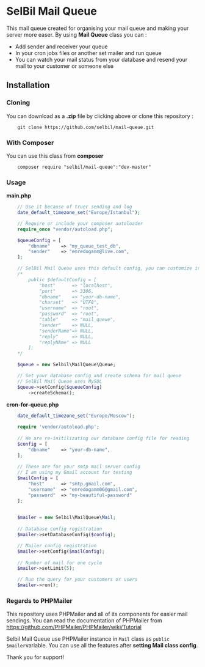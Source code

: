 # SelBil Mail Queue

This mail queue created for organising your mail queue and making your server more easer. By using **Mail Queue** class you can :
* Add sender and receiver your queue
* In your cron jobs files or another set mailer and run queue
* You can watch your mail status from your database and resend your mail to your customer or someone else

## Installation
### Cloning
You can download as a **.zip** file by clicking above or clone this repository :
```
	git clone https://github.com/selbil/mail-queue.git
```

### With Composer
You can use this class from __composer__
```
	composer require "selbil/mail-queue":"dev-master"
```

### Usage
__main.php__
```php
	// Use it because of truer sending and log
	date_default_timezone_set("Europe/Istanbul");

	// Require or include your composer autoloader
	require_once "vendor/autoload.php";

	$queueConfig = [
		"dbname"	=> "my_queue_test_db",
		"sender"	=> "emredoganm@live.com",
	];

	// SelBil Mail Queue uses this default config, you can customize it with setConfig() function
	/*
		public $defaultConfig = [
		    "host"      => "localhost",
		    "port"      => 3306,
		    "dbname"    => "your-db-name",
		    "charset"   => "UTF8",
		    "username"  => "root",
		    "password"  => "root",
		    "table"     => "mail_queue",
		    "sender"    => NULL,
		    "senderName"=> NULL,
		    "reply"     => NULL,
		    "replyNAme" => NULL
		];
	*/

	$queue = new Selbil\MailQueue\Queue;

	// Set your database config and create schema for mail queue
	// SelBil Mail Queue uses MySQL
	$queue->setConfig($queueConfig)
		->createSchema();
```

__cron-for-queue.php__
```php
	date_default_timezone_set("Europe/Moscow");
	
	require 'vendor/autoload.php';
	
	// We are re-initilizating our database config file for reading
	$config = [
		"dbname"	=> "your-db-name",
	];
	
	// These are for your smtp mail server config
	// I am using my Gmail account for testing
	$mailConfig = [
		"host" 		=> "smtp.gmail.com",
		"username"	=> "emredoganm06@gmail.com",
		"password"	=> "my-beautiful-password"
	];

	
	$mailer = new Selbil\MailQueue\Mail;
	
	// Database config registration
	$mailer->setDatabaseConfig($config);

	// Mailer config registration
	$mailer->setConfig($mailConfig);
	
	// Number of mail for one cycle
	$mailer->setLimit(5);

	// Run the query for your customers or users
	$mailer->run();
```

### Regards to PHPMailer
This repository uses PHPMailer and all of its components for easier mail sendings. You can read the documentation of PHPMailer from https://github.com/PHPMailer/PHPMailer/wiki/Tutorial

Selbil Mail Queue use PHPMailer instance in `Mail` class as `public $mailer`variable. You can use all the features after __setting Mail class config__.

Thank you for support!

